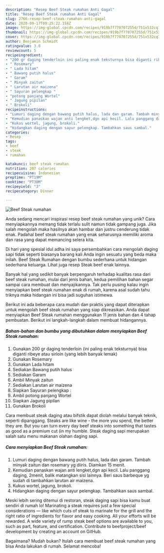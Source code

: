 ```yaml
---
description: "Resep Beef Steak rumahan Anti Gagal"
title: "Resep Beef Steak rumahan Anti Gagal"
slug: 2766-resep-beef-steak-rumahan-anti-gagal
date: 2020-09-17T09:25:22.158Z
image: https://img-global.cpcdn.com/recipes/919b7f770707255d/751x532cq70/beef-steak-rumahan-foto-resep-utama.jpg
thumbnail: https://img-global.cpcdn.com/recipes/919b7f770707255d/751x532cq70/beef-steak-rumahan-foto-resep-utama.jpg
cover: https://img-global.cpcdn.com/recipes/919b7f770707255d/751x532cq70/beef-steak-rumahan-foto-resep-utama.jpg
author: Benjamin Schmidt
ratingvalue: 3.8
reviewcount: 5
recipeingredient:
- "200 gr daging tenderloin ini paling enak teksturnya bisa diganti ribeye atau sirloin yang lebih banyak lemak"
- " Rosemary"
- " Lada hitam"
- " Bawang putih halus"
- " Garam"
- " Minyak zaitun"
- " Larutan air maizena"
- " Sayuran pelengkap "
- "potong panjang Wortel"
- " Jagung pipilan"
- " Brokoli"
recipeinstructions:
- "Lumuri daging dengan bawang putih halus, lada dan garam. Tambah minyak zaitun dan rosemary yg diiris. Diamkan 15 menit."
- "Kemudian panaskan wajan anti lengket,dgn api kecil. Lalu panggang daging, 2menit, balik matangkan sisi lainnya. Beri saus barbeque yg sudah di tambahkan larutan air maizena."
- "Kukus wortel, jagung, brokoli."
- "Hidangkan daging dengan sayur pelengkap. Tambahkan saus sambal."
categories:
- Resep
tags:
- beef
- steak
- rumahan

katakunci: beef steak rumahan 
nutrition: 207 calories
recipecuisine: Indonesian
preptime: "PT19M"
cooktime: "PT30M"
recipeyield: "3"
recipecategory: Dinner

---
```



![Beef Steak rumahan](https://img-global.cpcdn.com/recipes/919b7f770707255d/751x532cq70/beef-steak-rumahan-foto-resep-utama.jpg)

Anda sedang mencari inspirasi resep beef steak rumahan yang unik? Cara menyiapkannya memang tidak terlalu sulit namun tidak gampang juga. Jika salah mengolah maka hasilnya akan hambar dan justru cenderung tidak enak. Padahal beef steak rumahan yang enak seharusnya memiliki aroma dan rasa yang dapat memancing selera kita.

Di hari yang spesial idul adha ini saya persembahkan cara mengolah daging sapi tidak seperti biasanya barang kali Anda ingin sesuatu yang beda maka inilah. Beef Steak Rumahan dengan bumbu sederhana untuk hidangan sederhana keluarga. Lihat juga resep Steak beef enak lainnya.

Banyak hal yang sedikit banyak berpengaruh terhadap kualitas rasa dari beef steak rumahan, mulai dari jenis bahan, kedua pemilihan bahan segar sampai cara membuat dan menyajikannya. Tak perlu pusing kalau ingin menyiapkan beef steak rumahan enak di rumah, karena asal sudah tahu triknya maka hidangan ini bisa jadi suguhan istimewa.


Berikut ini ada beberapa cara mudah dan praktis yang dapat diterapkan untuk mengolah beef steak rumahan yang siap dikreasikan. Anda dapat menyiapkan Beef Steak rumahan menggunakan 11 jenis bahan dan 4 tahap pembuatan. Berikut ini langkah-langkah dalam membuat hidangannya.

<!--inarticleads1-->

##### Bahan-bahan dan bumbu yang dibutuhkan dalam menyiapkan Beef Steak rumahan:

1. Gunakan 200 gr daging tenderloin (ini paling enak teksturnya) bisa diganti ribeye atau sirloin (yang lebih banyak lemak)
1. Gunakan  Rosemary
1. Gunakan  Lada hitam
1. Sediakan  Bawang putih halus
1. Sediakan  Garam
1. Ambil  Minyak zaitun
1. Sediakan  Larutan air maizena
1. Siapkan  Sayuran pelengkap :
1. Ambil potong panjang Wortel
1. Siapkan  Jagung pipilan
1. Gunakan  Brokoli


Cara membuat steak daging atau bifstik dapat diolah melalui banyak teknik, seperti dipanggang. Steaks are like wine - the more you spend, the better they are. But you can turn every day beef steaks into something that tastes as good as a premium cut (in my humble. Steak daging sapi merupakan salah satu menu makanan olahan daging sapi. 

<!--inarticleads2-->

##### Cara menyiapkan Beef Steak rumahan:

1. Lumuri daging dengan bawang putih halus, lada dan garam. Tambah minyak zaitun dan rosemary yg diiris. Diamkan 15 menit.
1. Kemudian panaskan wajan anti lengket,dgn api kecil. Lalu panggang daging, 2menit, balik matangkan sisi lainnya. Beri saus barbeque yg sudah di tambahkan larutan air maizena.
1. Kukus wortel, jagung, brokoli.
1. Hidangkan daging dengan sayur pelengkap. Tambahkan saus sambal.


Meski lebih sering ditemui di restoran, steak daging sapi bisa kamu buat sendiri di rumah lo! Marinating a steak requires just a few special considerations — like which cuts of steak to marinate for the grill and the right ratio of ingredients for flavor and easy cooking. All your efforts will be rewarded. A wide variety of rump steak beef options are available to you, such as part, feature, and certification. Contribute to beefproject/beef development by creating an account on GitHub. 

Bagaimana? Mudah bukan? Itulah cara membuat beef steak rumahan yang bisa Anda lakukan di rumah. Selamat mencoba!
